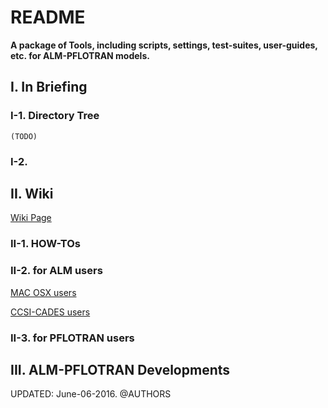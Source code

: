 # **README**

**A package of Tools, including scripts, settings, test-suites, user-guides, etc. for ALM-PFLOTRAN models.**

## **I. In Briefing**

### I-1. Directory Tree
```
(TODO)
```

### I-2.  


## **II. Wiki**
[Wiki Page](https://code.ornl.gov/alm-pflotran/clm-pf-tools/wikis/home#guides-for-coupling-alm-and-pflotran)

### II-1. HOW-TOs



### II-2. for ALM users

[MAC OSX users](https://code.ornl.gov/alm-pflotran/clm-pf-tools/wikis/Alm%20on%20mac:%20environments,%20building,%20and%20running)


[CCSI-CADES users](https://code.ornl.gov/alm-pflotran/clm-pf-tools/wikis/Alm%20on%20CADES:%20environments,%20building,%20and%20running)


### II-3. for PFLOTRAN users



## III. ALM-PFLOTRAN Developments


UPDATED: June-06-2016.
@AUTHORS